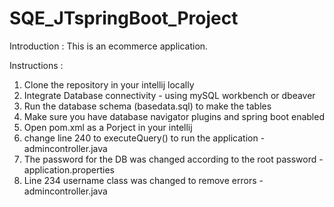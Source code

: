# SQE_JTspringBoot_Project

Introduction : This is an ecommerce application.

Instructions :
1. Clone the repository in your intellij locally
2. Integrate Database connectivity - using mySQL workbench or dbeaver 
3. Run the database schema (basedata.sql) to make the tables
4. Make sure you have database navigator plugins and spring boot enabled
5. Open pom.xml as a Porject in your intellij
6. change line 240 to executeQuery() to run the application - admincontroller.java
7. The password for the DB was changed according to the root password - application.properties
8. Line 234 username class was changed to remove errors -admincontroller.java
